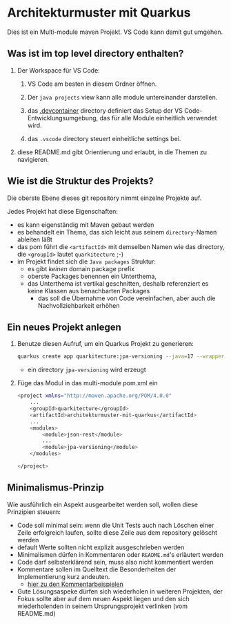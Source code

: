 # Architekturmuster mit Quarkus

Dies ist ein Multi-module maven Projekt.
VS Code kann damit gut umgehen.

## Was ist im top level directory enthalten?

1. Der Workspace für VS Code:

   1. VS Code am besten in diesem Ordner öffnen.

   1. Der `java projects` view kann alle module untereinander darstellen.

   1. das [.devcontainer](.devcontainer) directory definiert das Setup der VS Code-Entwicklungsumgebung, das für alle Module einheitlich verwendet wird.

   1. das `.vscode` directory steuert einheitliche settings bei.

1. diese README.md gibt Orientierung und erlaubt, in die Themen zu navigieren.

## Wie ist die Struktur des Projekts?

Die oberste Ebene dieses git repository nimmt einzelne Projekte auf.

Jedes Projekt hat diese Eigenschaften:

* es kann eigenständig mit Maven gebaut werden
* es behandelt ein Thema, das sich leicht aus seinem `directory`-Namen ableiten läßt
* das pom führt die `<artifactId>` mit demselben Namen wie das directory, die `<groupId>` lautet `quarkitecture` ;-)
* im Projekt findet sich die `Java packages` Struktur:
  * es gibt *keinen* domain package prefix
  * oberste Packages benennen ein Unterthema,
  * das Unterthema ist vertikal geschnitten, deshalb referenziert es keine Klassen aus benachbarten Packages
    * das soll die Übernahme von Code vereinfachen, aber auch die Nachvollziehbarkeit erhöhen

## Ein neues Projekt anlegen

1. Benutze diesen Aufruf, um ein Quarkus Projekt zu generieren:

    ```bash
    quarkus create app quarkitecture:jpa-versioning --java=17 --wrapper
    ```

    * ein directory `jpa-versioning` wird erzeugt

1. Füge das Modul in das multi-module pom.xml ein

    ```bash
    <project xmlns="http://maven.apache.org/POM/4.0.0"
        ...
        <groupId>quarkitecture</groupId>
        <artifactId>architekturmuster-mit-quarkus</artifactId>
        ...
        <modules>
            <module>json-rest</module>
            ...
            <module>jpa-versioning</module>
        </modules>

    </project>
    ```

## Minimalismus-Prinzip

Wie ausführlich ein Aspekt ausgearbeitet werden soll, wollen diese Prinzipien steuern:

* Code soll minimal sein: wenn die Unit Tests auch nach Löschen einer Zeile erfolgreich laufen, sollte diese Zeile aus dem repository gelöscht werden
* default Werte sollten nicht explizit ausgeschrieben werden
* Minimalismen dürfen in Kommentaren oder `README.md`'s erläutert werden
* Code darf selbsterklärend sein, muss also nicht kommentiert werden
* Kommentare sollen im Quelltext die Besonderheiten der Implementierung kurz andeuten.
  * [hier zu den Kommentarbeispielen](./json-rest/src/main/java/json_payload_ohne_bean_binding/body/BodyResource.java)
* Gute Lösungsaspeke dürfen sich wiederholen in weiteren Projekten, der Fokus sollte aber auf dem neuen Aspekt liegen und den sich wiederholenden in seinem Ursprungsprojekt verlinken (vom README.md)
